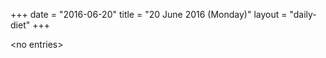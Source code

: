 +++
date = "2016-06-20"
title = "20 June 2016 (Monday)"
layout = "daily-diet"
+++


\<no entries\>


